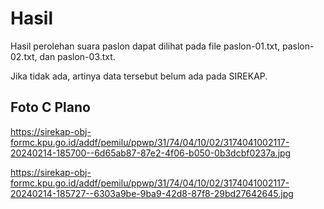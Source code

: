 # Hasil

Hasil perolehan suara paslon dapat dilihat pada file paslon-01.txt, paslon-02.txt, dan paslon-03.txt.

Jika tidak ada, artinya data tersebut belum ada pada SIREKAP.

## Foto C Plano

https://sirekap-obj-formc.kpu.go.id/addf/pemilu/ppwp/31/74/04/10/02/3174041002117-20240214-185700--6d65ab87-87e2-4f06-b050-0b3dcbf0237a.jpg

https://sirekap-obj-formc.kpu.go.id/addf/pemilu/ppwp/31/74/04/10/02/3174041002117-20240214-185727--6303a9be-9ba9-42d8-87f8-29bd27642645.jpg
